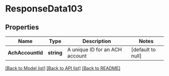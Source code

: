 # ResponseData103

## Properties
Name | Type | Description | Notes
------------ | ------------- | ------------- | -------------
**AchAccountId** | **string** | A unique ID for an ACH account | [default to null]

[[Back to Model list]](../README.md#documentation-for-models) [[Back to API list]](../README.md#documentation-for-api-endpoints) [[Back to README]](../README.md)

